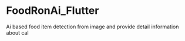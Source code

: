 # FoodRonAi_Flutter
Ai based food item detection from image and provide detail information about cal
